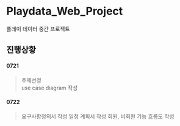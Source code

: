 # Playdata_Web_Project
 플레이 데이터 중간 프로젝트 

## 진행상황

####	0721
>	주제선정	
>	use case diagram 작성	

#### 0722
>	요구사항정의서 작성
>	일정 계획서 작성
>	회원, 비회원 기능 흐름도 작성	


